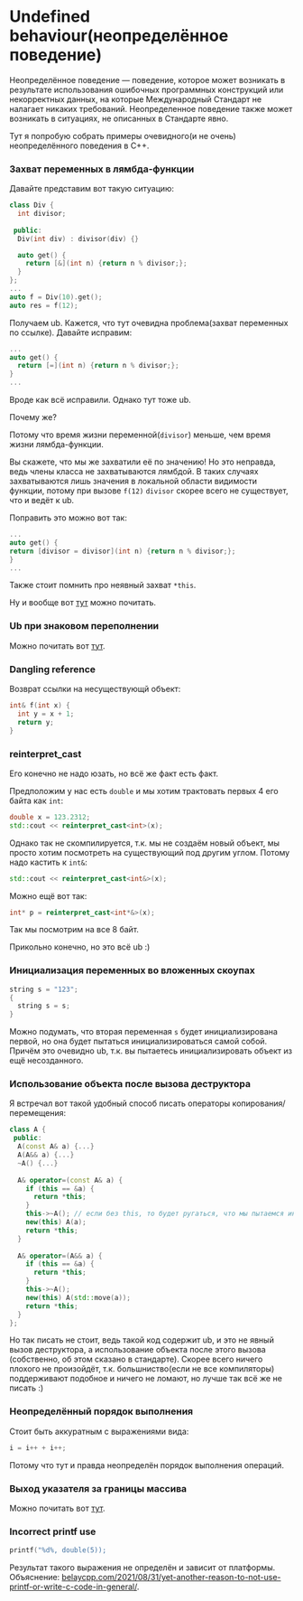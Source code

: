 # Undefined behaviour(неопределённое поведение)

Неопределённое поведение — поведение, которое может возникать 
в результате использования ошибочных программных конструкций или некорректных данных, 
на которые Международный Стандарт не налагает никаких требований. 
Неопределенное поведение также может возникать в ситуациях, не описанных в Стандарте явно.

Тут я попробую собрать примеры очевидного(и не очень) неопределённого поведения в C++.

### Захват переменных в лямбда-функции

Давайте представим вот такую ситуацию:
```cpp
class Div {
  int divisor;
  
 public:
  Div(int div) : divisor(div) {}

  auto get() {
    return [&](int n) {return n % divisor;};
  }
};
...
auto f = Div(10).get();
auto res = f(12);
```

Получаем ub.
Кажется, что тут очевидна проблема(захват переменных по ссылке).
Давайте исправим:
```cpp
...
auto get() {
  return [=](int n) {return n % divisor;};
}
... 
```

Вроде как всё исправили.
Однако тут тоже ub.

Почему же?

Потому что время жизни переменной(```divisor```) меньше, чем время жизни лямбда-функции.

Вы скажете, что мы же захватили её по значению!
Но это неправда, ведь члены класса не захватываются лямбдой.
В таких случаях захватываются лишь значения в локальной области видимости функции,
потому при вызове ```f(12)``` ```divisor``` скорее всего не существует, что и ведёт к ub.

Поправить это можно вот так:
```cpp
...
auto get() {
return [divisor = divisor](int n) {return n % divisor;};
}
...
```

Также стоит помнить про неявный захват ```*this```.

Ну и вообще вот 
[тут](https://isocpp.github.io/CppCoreGuidelines/CppCoreGuidelines#f53-avoid-capturing-by-reference-in-lambdas-that-will-be-used-non-locally-including-returned-stored-on-the-heap-or-passed-to-another-thread) 
можно почитать.

### Ub при знаковом переполнении

Можно почитать вот [тут](https://codeforces.com/blog/entry/45144).

### Dangling reference

Возврат ссылки на несуществующй объект:
```cpp
int& f(int x) {
  int y = x + 1;
  return y;
}
```
### reinterpret_cast

Его конечно не надо юзать, но всё же факт есть факт.

Предположим у нас есть ```double``` и мы хотим трактовать первых 4 его байта как ```int```:
```cpp
double x = 123.2312;
std::cout << reinterpret_cast<int>(x);
```
Однако так не скомпилируется, т.к. мы не создаём новый объект, мы просто хотим посмотреть 
на существующий под другим углом.
Потому надо кастить к ```int&```:
```cpp
std::cout << reinterpret_cast<int&>(x);
```

Можно ещё вот так:
```cpp
int* p = reinterpret_cast<int*&>(x);
```
Так мы посмотрим на все 8 байт.

Прикольно конечно, но это всё ub :)

### Инициализация переменных во вложенных скоупах

```cpp
string s = "123";
{
  string s = s;
}
```
Можно подумать, что вторая переменная ```s``` будет инициализирована первой, но 
она будет пытаться инициализироваться самой собой.
Причём это очевидно ub, т.к. вы пытаетесь инициализировать объект из ещё несозданного.

### Использование объекта после вызова деструктора

Я встречал вот такой удобный способ писать операторы копирования/перемещения:

```cpp
class A {
 public:
  A(const A& a) {...}
  A(A&& a) {...}
  ~A() {...}
  
  A& operator=(const A& a) {
    if (this == &a) {
      return *this;
    }
    this->~A(); // если без this, то будет ругаться, что мы пытаемся инвертировать конструктор
    new(this) A(a);
    return *this;
  }
  
  A& operator=(A&& a) {
    if (this == &a) {
      return *this;
    }
    this->~A();     
    new(this) A(std::move(a));
    return *this;
  }
};
```
Но так писать не стоит, ведь такой код содержит ub, 
и это не явный вызов деструктора, а использование объекта после этого вызова
(собственно, об этом сказано в стандарте).
Скорее всего ничего плохого не произойдёт, 
т.к. большниство(если не все компиляторы) поддерживают подобное и ничего не ломают, 
но лучше так всё же не писать :)

### Неопределённый порядок выполнения

Стоит быть аккуратным с выражениями вида:
```cpp
i = i++ + i++;
```
Потому что тут и правда неопределён порядок выполнения операций.

### Выход указателя за границы массива

Можно почитать вот [тут](https://stackoverflow.com/questions/10473573/why-is-out-of-bounds-pointer-arithmetic-undefined-behaviour).

### Incorrect printf use

```cpp
printf("%d%, double(5));
```
Результат такого выражения не определён и зависит от платформы.
Объяснение: [belaycpp.com/2021/08/31/yet-another-reason-to-not-use-printf-or-write-c-code-in-general/](https://belaycpp.com/2021/08/31/yet-another-reason-to-not-use-printf-or-write-c-code-in-general/).
